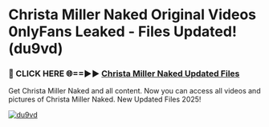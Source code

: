 # Christa Miller Naked Original Videos 0nlyFans Leaked - Files Updated! (du9vd)

<h3>🔴 CLICK HERE 🌐==►► <a href="https://tinyurl.com/up5wt9bj" rel="nofollow">Christa Miller Naked Updated Files</a></h3>

Get Christa Miller Naked and all content. Now you can access all videos and pictures of Christa Miller Naked. New Updated Files 2025!

[![du9vd](https://i.imgur.com/ABiUzMV.gif)](https://tinyurl.com/up5wt9bj)
